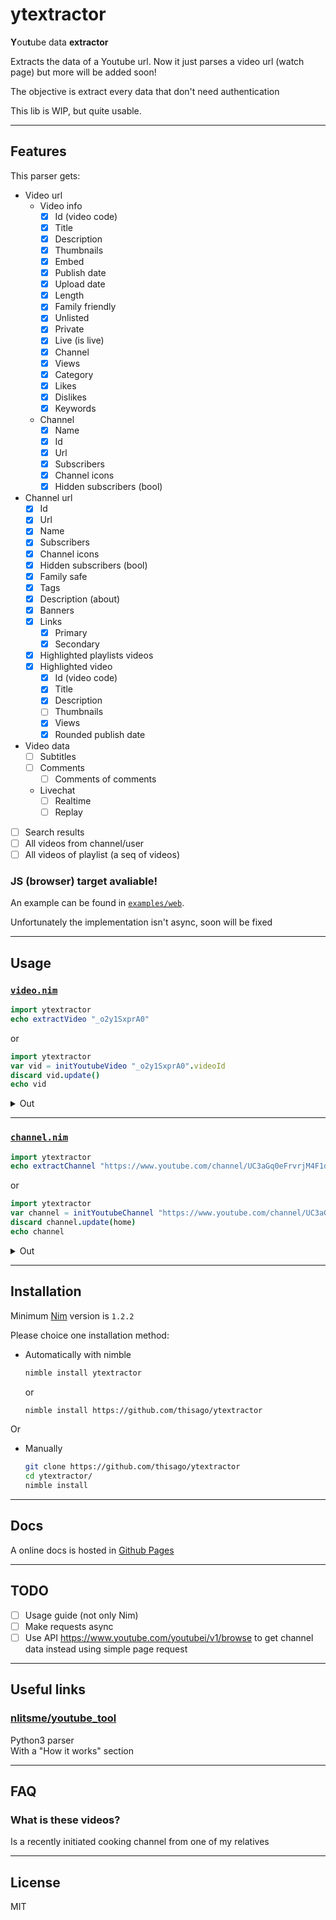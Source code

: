 <!--
  Created at: 08/03/2021 17:17:54 Tuesday
  Modified at: 08/20/2021 12:55:55 PM Friday
-->

# ytextractor

**Y**ou**t**ube data **extractor**

Extracts the data of a Youtube url. Now it just parses a video url (watch page)
but more will be added soon!

The objective is extract every data that don't need authentication

This lib is WIP, but quite usable.

---

## Features

This parser gets:
- Video url
  - Video info
    - [x] Id (video code)
    - [x] Title
    - [x] Description
    - [x] Thumbnails
    - [x] Embed
    - [x] Publish date
    - [x] Upload date
    - [x] Length
    - [x] Family friendly
    - [x] Unlisted
    - [x] Private
    - [x] Live (is live)
    - [x] Channel
    - [x] Views
    - [x] Category
    - [x] Likes
    - [x] Dislikes
    - [x] Keywords
  - Channel
    - [x] Name
    - [x] Id
    - [x] Url
    - [x] Subscribers
    - [x] Channel icons
    - [x] Hidden subscribers (bool)
- Channel url
  - [x] Id
  - [x] Url
  - [x] Name
  - [x] Subscribers
  - [x] Channel icons
  - [x] Hidden subscribers (bool)
  - [x] Family safe
  - [x] Tags
  - [x] Description (about)
  - [x] Banners
  - [x] Links
    - [x] Primary
    - [x] Secondary
  - [x] Highlighted playlists videos
  - [x] Highlighted video
    - [x] Id (video code)
    - [x] Title
    - [x] Description
    - [ ] Thumbnails
    - [x] Views
    - [x] Rounded publish date

- Video data
  - [ ] Subtitles
  - [ ] Comments
    - [ ] Comments of comments
  - Livechat
    - [ ] Realtime
    - [ ] Replay
- [ ] Search results
- [ ] All videos from channel/user
- [ ] All videos of playlist (a seq of videos)

### JS (browser) target avaliable!

An example can be found in [`examples/web`](examples/web).

Unfortunately the implementation isn't async, soon will be fixed

---

## Usage

### [`video.nim`](src/ytextractor/video.nim)

```nim
import ytextractor
echo extractVideo "_o2y1SxprA0"
```
or
```nim
import ytextractor
var vid = initYoutubeVideo "_o2y1SxprA0".videoId
discard vid.update()
echo vid
```
<details>
<summary>Out</summary>

```
(status: (lastUpdate: 2021-08-20T12:53:35+00:00, error: None), description: "Oie! esse foi o nosso primeiro vídeo do canal!\nNesse vídeo ensinamos você à fazer uma Pasta de berinjela com tahine, Dá para comer tanto quanto na salada tanto no pão, é uma delícia! Aqui nos fazemos sempre! É super nutritivo e gostoso!\nSe vocês gostaram, avalie o vídeo, se inscreva se gostou do conteúdo do canal e comente, Sugestões, dúvidas, críticas construtivas, São bem vindas!\nMuito obrigada por assistir e até mais!\n\n\nMEDIDAS:\n\n1 xícara = 250 ml\n1/2 xícara = 125 ml\n1/3 xícara = 85 ml\n1/4 xícara = 60 ml\n\n1 colher de sopa = 15 ml\n1/2 colher de sopa = 7,5 ml\n1 colher de chá = 5 ml\n1/2 colher de chá = 2,5 ml\n1/4 colher de chá = 1,5 ml\n\n\nINGREDIENTES: \n\n2 beringelas\n1 cebola grande cortado em cubos\n2 tomates pequenos cortado em cubos\n1 litro de água ou até que cubra todas as beringelas\n2 colheres de (sopa) de sal\n8 colheres de (sopa) de vinagre\nUm fio de azeite de oliva\n2 á 3 colheres de tahine\nSuco de 1 limão \nsal, pimenta, orégano, temperos, azeite\n\nModo de preparo:\n\nAssista no vídeo com o passo a passo!\n\n muito obrigada e até mais!", embed: (url: "https://www.youtube.com/embed/_o2y1SxprA0", width: 1280, height: 720), publishDate: 2021-07-23T00:00:00+00:00, uploadDate: 2021-07-23T00:00:00+00:00, length: 4 minutes and 15 seconds, familyFriendly: true, unlisted: false, private: false, live: false, channel: (id: (id: "UC3aGq0eFrvrjM4F1dLUo87A", kind: channel), name: "Antes do Almoço", subscribers: 47, icons: @[(url: "https://yt3.ggpht.com/NtBpZbStXa_UHGyVTNJjbcY1l929iynk_SWK5n54_2euHEL72lMkUkfp_iu5orn901QvbvuVRg=s48-c-k-c0x00ffffff-no-rj", width: 48, height: 48), (url: "https://yt3.ggpht.com/NtBpZbStXa_UHGyVTNJjbcY1l929iynk_SWK5n54_2euHEL72lMkUkfp_iu5orn901QvbvuVRg=s88-c-k-c0x00ffffff-no-rj", width: 88, height: 88), (url: "https://yt3.ggpht.com/NtBpZbStXa_UHGyVTNJjbcY1l929iynk_SWK5n54_2euHEL72lMkUkfp_iu5orn901QvbvuVRg=s176-c-k-c0x00ffffff-no-rj", width: 176, height: 176)], hiddenSubscribers: false), category: PeopleAndBlogs, likes: 23, dislikes: 0, keywords: @["salada de beringela", "patê de beringela", "creme de beringela com tahine", "tahine", "receita vegetariana", "beringela assada", "beringela cozida", "o que fazer com beringela", "o que fazer com tahine"], id: _o2y1SxprA0, title: "Pasta de Berinjela com tahine", views: 284, thumbnails: @[(url: "https://i.ytimg.com/vi/_o2y1SxprA0/hqdefault.jpg?sqp=-oaymwEbCKgBEF5IVfKriqkDDggBFQAAiEIYAXABwAEG&rs=AOn4CLDnCSI12cIFP-xXDleG6ff3xAtjpg", width: 168, height: 94), (url: "https://i.ytimg.com/vi/_o2y1SxprA0/hqdefault.jpg?sqp=-oaymwEbCMQBEG5IVfKriqkDDggBFQAAiEIYAXABwAEG&rs=AOn4CLB1RXtSof6PmldxUp_v_zRwoIuIHQ", width: 196, height: 110), (url: "https://i.ytimg.com/vi/_o2y1SxprA0/hqdefault.jpg?sqp=-oaymwEcCPYBEIoBSFXyq4qpAw4IARUAAIhCGAFwAcABBg==&rs=AOn4CLCR1W06HQAU-0EU2ZyfuCoXyMrqBA", width: 246, height: 138), (url: "https://i.ytimg.com/vi/_o2y1SxprA0/hqdefault.jpg?sqp=-oaymwEcCNACELwBSFXyq4qpAw4IARUAAIhCGAFwAcABBg==&rs=AOn4CLB1wuOintx-pcJ3ErKiAuaEF6M-Ww", width: 336, height: 188), (url: "https://i.ytimg.com/vi_webp/_o2y1SxprA0/maxresdefault.webp", width: 1920, height: 1080)])
```
</details>

---

### [`channel.nim`](src/ytextractor/channel.nim)

```nim
import ytextractor
echo extractChannel "https://www.youtube.com/channel/UC3aGq0eFrvrjM4F1dLUo87A"
```
or
```nim
import ytextractor
var channel = initYoutubeChannel "https://www.youtube.com/channel/UC3aGq0eFrvrjM4F1dLUo87A".channelId
discard channel.update(home)
echo channel
```
<details>
<summary>Out</summary>

```
(status: (lastUpdate: 2021-08-20T12:53:55+00:00, error: None), description: "Esse é o canal Antes do Almoço!\nAqui você encontra receitas vegetarianas, únicas, fáceis, rápidas e muito gostosas!\nSe você é novo aqui, seja muito bem vindo, e se gostar das receitas, avalie os vídeos e se gostar do conteúdo do canal se inscreva-se e ative o sininho pois aqui vai ter vídeo novo toda semana! Então se você gosta de comer comidas vegetarianas, ou se você é um vegetariano ou pretende ser, você está no lugar certo, aqui vamos te ensinar receitas, dicas...\nSe puder compartilhe com seus amigos, família e comente! Sugestões, dúvidas e críticas construtivas São bem vindas!\nMuito obrigada.", banners: (desktop: @[(url: "https://yt3.ggpht.com/gGYY9J-IElCnN5-WzZWQmQnHOY9x1sx4go_MVCE8YuiCNyfOdtoV2ecUGrBB6mJ6joHt66EZEQ=w1060-fcrop64=1,00005a57ffffa5a8-k-c0xffffffff-no-nd-rj", width: 1060, height: 175), (url: "https://yt3.ggpht.com/gGYY9J-IElCnN5-WzZWQmQnHOY9x1sx4go_MVCE8YuiCNyfOdtoV2ecUGrBB6mJ6joHt66EZEQ=w1138-fcrop64=1,00005a57ffffa5a8-k-c0xffffffff-no-nd-rj", width: 1138, height: 188), (url: "https://yt3.ggpht.com/gGYY9J-IElCnN5-WzZWQmQnHOY9x1sx4go_MVCE8YuiCNyfOdtoV2ecUGrBB6mJ6joHt66EZEQ=w1707-fcrop64=1,00005a57ffffa5a8-k-c0xffffffff-no-nd-rj", width: 1707, height: 283), (url: "https://yt3.ggpht.com/gGYY9J-IElCnN5-WzZWQmQnHOY9x1sx4go_MVCE8YuiCNyfOdtoV2ecUGrBB6mJ6joHt66EZEQ=w2120-fcrop64=1,00005a57ffffa5a8-k-c0xffffffff-no-nd-rj", width: 2120, height: 351), (url: "https://yt3.ggpht.com/gGYY9J-IElCnN5-WzZWQmQnHOY9x1sx4go_MVCE8YuiCNyfOdtoV2ecUGrBB6mJ6joHt66EZEQ=w2276-fcrop64=1,00005a57ffffa5a8-k-c0xffffffff-no-nd-rj", width: 2276, height: 377), (url: "https://yt3.ggpht.com/gGYY9J-IElCnN5-WzZWQmQnHOY9x1sx4go_MVCE8YuiCNyfOdtoV2ecUGrBB6mJ6joHt66EZEQ=w2560-fcrop64=1,00005a57ffffa5a8-k-c0xffffffff-no-nd-rj", width: 2560, height: 424)], mobile: @[(url: "https://yt3.ggpht.com/gGYY9J-IElCnN5-WzZWQmQnHOY9x1sx4go_MVCE8YuiCNyfOdtoV2ecUGrBB6mJ6joHt66EZEQ=w320-fcrop64=1,32b75a57cd48a5a8-k-c0xffffffff-no-nd-rj", width: 320, height: 88), (url: "https://yt3.ggpht.com/gGYY9J-IElCnN5-WzZWQmQnHOY9x1sx4go_MVCE8YuiCNyfOdtoV2ecUGrBB6mJ6joHt66EZEQ=w640-fcrop64=1,32b75a57cd48a5a8-k-c0xffffffff-no-nd-rj", width: 640, height: 175), (url: "https://yt3.ggpht.com/gGYY9J-IElCnN5-WzZWQmQnHOY9x1sx4go_MVCE8YuiCNyfOdtoV2ecUGrBB6mJ6joHt66EZEQ=w960-fcrop64=1,32b75a57cd48a5a8-k-c0xffffffff-no-nd-rj", width: 960, height: 263), (url: "https://yt3.ggpht.com/gGYY9J-IElCnN5-WzZWQmQnHOY9x1sx4go_MVCE8YuiCNyfOdtoV2ecUGrBB6mJ6joHt66EZEQ=w1280-fcrop64=1,32b75a57cd48a5a8-k-c0xffffffff-no-nd-rj", width: 1280, height: 351), (url: "https://yt3.ggpht.com/gGYY9J-IElCnN5-WzZWQmQnHOY9x1sx4go_MVCE8YuiCNyfOdtoV2ecUGrBB6mJ6joHt66EZEQ=w1440-fcrop64=1,32b75a57cd48a5a8-k-c0xffffffff-no-nd-rj", width: 1440, height: 395)], tv: @[(url: "https://yt3.ggpht.com/gGYY9J-IElCnN5-WzZWQmQnHOY9x1sx4go_MVCE8YuiCNyfOdtoV2ecUGrBB6mJ6joHt66EZEQ=w320-fcrop64=1,00000000ffffffff-k-c0xffffffff-no-nd-rj", width: 320, height: 180), (url: "https://yt3.ggpht.com/gGYY9J-IElCnN5-WzZWQmQnHOY9x1sx4go_MVCE8YuiCNyfOdtoV2ecUGrBB6mJ6joHt66EZEQ=w854-fcrop64=1,00000000ffffffff-k-c0xffffffff-no-nd-rj", width: 854, height: 480), (url: "https://yt3.ggpht.com/gGYY9J-IElCnN5-WzZWQmQnHOY9x1sx4go_MVCE8YuiCNyfOdtoV2ecUGrBB6mJ6joHt66EZEQ=w1280-fcrop64=1,00000000ffffffff-k-c0xffffffff-no-nd-rj", width: 1280, height: 720), (url: "https://yt3.ggpht.com/gGYY9J-IElCnN5-WzZWQmQnHOY9x1sx4go_MVCE8YuiCNyfOdtoV2ecUGrBB6mJ6joHt66EZEQ=w1920-fcrop64=1,00000000ffffffff-k-c0xffffffff-no-nd-rj", width: 1920, height: 1080), (url: "https://yt3.ggpht.com/gGYY9J-IElCnN5-WzZWQmQnHOY9x1sx4go_MVCE8YuiCNyfOdtoV2ecUGrBB6mJ6joHt66EZEQ=w2120-fcrop64=1,00000000ffffffff-k-c0xffffffff-no-nd-rj", width: 2120, height: 1192)]), familySafe: true, tags: @[], videos: (all: @[], playlists: @[], homePlaylists: @[(videos: @[(roundedPublishedDate: "1 week ago", id: rxnfm6COBVk, title: "Torta de PALMITO tipo EMPADÃO - Super cremosa", views: 168, thumbnails: @[(url: "https://i.ytimg.com/vi/rxnfm6COBVk/hqdefault.jpg?sqp=-oaymwEbCKgBEF5IVfKriqkDDggBFQAAiEIYAXABwAEG&rs=AOn4CLCg9POZ1V8i7WRt3zUmBoiBY0MTnA", width: 168, height: 94), (url: "https://i.ytimg.com/vi/rxnfm6COBVk/hqdefault.jpg?sqp=-oaymwEbCMQBEG5IVfKriqkDDggBFQAAiEIYAXABwAEG&rs=AOn4CLCBCOh6mWQa5V6ZeBHmBQNinro8Ww", width: 196, height: 110), (url: "https://i.ytimg.com/vi/rxnfm6COBVk/hqdefault.jpg?sqp=-oaymwEcCPYBEIoBSFXyq4qpAw4IARUAAIhCGAFwAcABBg==&rs=AOn4CLCNcF3dW6qGpDOzyVus2r200ZBzKQ", width: 246, height: 138), (url: "https://i.ytimg.com/vi/rxnfm6COBVk/hqdefault.jpg?sqp=-oaymwEcCNACELwBSFXyq4qpAw4IARUAAIhCGAFwAcABBg==&rs=AOn4CLDeLuwrgyQPYpK0mU3_OCq4kntjBw", width: 336, height: 188)]), (roundedPublishedDate: "2 weeks ago", id: Dx4eelwPGaQ, title: "Hambúrguer de PVT - O melhor que você vai ver!", views: 237, thumbnails: @[(url: "https://i.ytimg.com/vi/Dx4eelwPGaQ/hqdefault.jpg?sqp=-oaymwEbCKgBEF5IVfKriqkDDggBFQAAiEIYAXABwAEG&rs=AOn4CLCQ_5NIwcs9P_uJfpsUU3DVXFD_Og", width: 168, height: 94), (url: "https://i.ytimg.com/vi/Dx4eelwPGaQ/hqdefault.jpg?sqp=-oaymwEbCMQBEG5IVfKriqkDDggBFQAAiEIYAXABwAEG&rs=AOn4CLDF70JeTQTNHoF2eOdbc05uv8GIEQ", width: 196, height: 110), (url: "https://i.ytimg.com/vi/Dx4eelwPGaQ/hqdefault.jpg?sqp=-oaymwEcCPYBEIoBSFXyq4qpAw4IARUAAIhCGAFwAcABBg==&rs=AOn4CLAPW_vQcUW4WrnvVsMBM4BeRE3fdw", width: 246, height: 138), (url: "https://i.ytimg.com/vi/Dx4eelwPGaQ/hqdefault.jpg?sqp=-oaymwEcCNACELwBSFXyq4qpAw4IARUAAIhCGAFwAcABBg==&rs=AOn4CLDgd1yggjYaDIb9nHNr5_z_8iVY9Q", width: 336, height: 188)]), (roundedPublishedDate: "2 weeks ago", id: jjEQ-yKVPMg, title: "Bolachinhas de GERGELIM com CEBOLA - super CROCANTE", views: 293, thumbnails: @[(url: "https://i.ytimg.com/vi/jjEQ-yKVPMg/hqdefault.jpg?sqp=-oaymwEbCKgBEF5IVfKriqkDDggBFQAAiEIYAXABwAEG&rs=AOn4CLB1PpD2XRnd2O1XXE9NipxyTD9VHg", width: 168, height: 94), (url: "https://i.ytimg.com/vi/jjEQ-yKVPMg/hqdefault.jpg?sqp=-oaymwEbCMQBEG5IVfKriqkDDggBFQAAiEIYAXABwAEG&rs=AOn4CLDP14lLrxmVQURd9NWNP13CvhUrAA", width: 196, height: 110), (url: "https://i.ytimg.com/vi/jjEQ-yKVPMg/hqdefault.jpg?sqp=-oaymwEcCPYBEIoBSFXyq4qpAw4IARUAAIhCGAFwAcABBg==&rs=AOn4CLBmG0m90VKChxxoGTgbSy2L3jS07g", width: 246, height: 138), (url: "https://i.ytimg.com/vi/jjEQ-yKVPMg/hqdefault.jpg?sqp=-oaymwEcCNACELwBSFXyq4qpAw4IARUAAIhCGAFwAcABBg==&rs=AOn4CLCikGJ9YPp81EbOSjqYuei-jqvJZA", width: 336, height: 188)]), (roundedPublishedDate: "3 weeks ago", id: _o2y1SxprA0, title: "Pasta de Berinjela com tahine", views: 284, thumbnails: @[(url: "https://i.ytimg.com/vi/_o2y1SxprA0/hqdefault.jpg?sqp=-oaymwEbCKgBEF5IVfKriqkDDggBFQAAiEIYAXABwAEG&rs=AOn4CLDnCSI12cIFP-xXDleG6ff3xAtjpg", width: 168, height: 94), (url: "https://i.ytimg.com/vi/_o2y1SxprA0/hqdefault.jpg?sqp=-oaymwEbCMQBEG5IVfKriqkDDggBFQAAiEIYAXABwAEG&rs=AOn4CLB1RXtSof6PmldxUp_v_zRwoIuIHQ", width: 196, height: 110), (url: "https://i.ytimg.com/vi/_o2y1SxprA0/hqdefault.jpg?sqp=-oaymwEcCPYBEIoBSFXyq4qpAw4IARUAAIhCGAFwAcABBg==&rs=AOn4CLCR1W06HQAU-0EU2ZyfuCoXyMrqBA", width: 246, height: 138), (url: "https://i.ytimg.com/vi/_o2y1SxprA0/hqdefault.jpg?sqp=-oaymwEcCNACELwBSFXyq4qpAw4IARUAAIhCGAFwAcABBg==&rs=AOn4CLB1wuOintx-pcJ3ErKiAuaEF6M-Ww", width: 336, height: 188)])], name: "Uploads")], highlighted: (description: "", roundedPublishedDate: "", id: , title: "", views: 0, thumbnails: @[])), links: (primary: @[], secondary: @[]), id: (id: "UC3aGq0eFrvrjM4F1dLUo87A", kind: channel), name: "Antes do Almoço", subscribers: 47, icons: @[(url: "https://yt3.ggpht.com/NtBpZbStXa_UHGyVTNJjbcY1l929iynk_SWK5n54_2euHEL72lMkUkfp_iu5orn901QvbvuVRg=s48-c-k-c0x00ffffff-no-rj", width: 48, height: 48), (url: "https://yt3.ggpht.com/NtBpZbStXa_UHGyVTNJjbcY1l929iynk_SWK5n54_2euHEL72lMkUkfp_iu5orn901QvbvuVRg=s88-c-k-c0x00ffffff-no-rj", width: 88, height: 88), (url: "https://yt3.ggpht.com/NtBpZbStXa_UHGyVTNJjbcY1l929iynk_SWK5n54_2euHEL72lMkUkfp_iu5orn901QvbvuVRg=s176-c-k-c0x00ffffff-no-rj", width: 176, height: 176), (url: "https://yt3.ggpht.com/NtBpZbStXa_UHGyVTNJjbcY1l929iynk_SWK5n54_2euHEL72lMkUkfp_iu5orn901QvbvuVRg=s900-c-k-c0x00ffffff-no-rj", width: 900, height: 900)], hiddenSubscribers: false)
```
</details>

---

## Installation

Minimum [Nim](https://nim-lang.org) version is `1.2.2`

Please choice one installation method:

- Automatically with nimble
  ```bash
  nimble install ytextractor
  ```
  or
  ```bash
  nimble install https://github.com/thisago/ytextractor
  ```
Or
- Manually
  ```bash
  git clone https://github.com/thisago/ytextractor
  cd ytextractor/
  nimble install
  ```

---

## Docs

A online docs is hosted in [Github Pages](https://thisago.github.io/ytextractor/ytextractor.html)

---

## TODO

- [ ] Usage guide (not only Nim)
- [ ] Make requests async
- [ ] Use API https://www.youtube.com/youtubei/v1/browse to get channel data
      instead using simple page request

---

## Useful links

### [nlitsme/youtube_tool](https://github.com/nlitsme/youtube_tool)

Python3 parser\
With a "How it works" section

---

## FAQ

### What is these videos?

Is a recently initiated cooking channel from one of my relatives

---

## License

MIT
